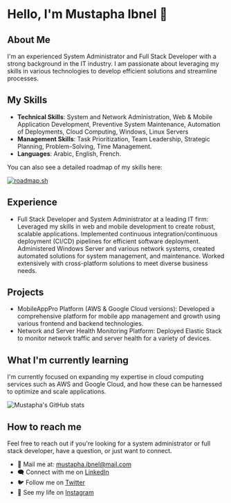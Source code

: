 # Hello, I'm Mustapha Ibnel 👋

## About Me
I'm an experienced System Administrator and Full Stack Developer with a strong background in the IT industry. I am passionate about leveraging my skills in various technologies to develop efficient solutions and streamline processes.

## My Skills
- **Technical Skills**: System and Network Administration, Web & Mobile Application Development, Preventive System Maintenance, Automation of Deployments, Cloud Computing, Windows, Linux Servers
- **Management Skills**: Task Prioritization, Team Leadership, Strategic Planning, Problem-Solving, Time Management.
- **Languages**: Arabic, English, French.

You can also see a detailed roadmap of my skills here:

[![roadmap.sh](https://api.roadmap.sh/v1-badge/tall/64b5f7f40a49b0be0ed77f8b?variant=dark)](https://roadmap.sh)

## Experience
- Full Stack Developer and System Administrator at a leading IT firm: Leveraged my skills in web and mobile development to create robust, scalable applications. Implemented continuous integration/continuous deployment (CI/CD) pipelines for efficient software deployment. Administered Windows Server and various network systems, created automated solutions for system management, and maintenance. Worked extensively with cross-platform solutions to meet diverse business needs.

## Projects
- MobileAppPro Platform (AWS & Google Cloud versions): Developed a comprehensive platform for mobile app management and growth using various frontend and backend technologies.
- Network and Server Health Monitoring Platform: Deployed Elastic Stack to monitor network traffic and server health for a variety of devices.

## What I'm currently learning 
I'm currently focused on expanding my expertise in cloud computing services such as AWS and Google Cloud, and how these can be harnessed to optimize and scale applications.

![Mustapha's GitHub stats](https://github-readme-stats.vercel.app/api?username=mustaphaibnel&show_icons=true&theme=tokyonight)

## How to reach me 
Feel free to reach out if you're looking for a system administrator or full stack developer, have a question, or just want to connect.

- 📧 Mail me at: mustapha.ibnel@mail.com
- 🗨️ Connect with me on [LinkedIn](https://linkedin.com/in/mustaphaibnel)
- 🐦 Follow me on [Twitter](https://twitter.com/mustaphaibnel)
- 📸 See my life on [Instagram](https://instagram.com/mustaphaibnel)
